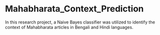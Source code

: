 # Mahabharata_Context_Prediction
In this research project, a Naive Bayes classifier was utilized to identify the context of Mahabharata articles in Bengali and Hindi languages. 
